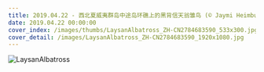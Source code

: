 ```yaml
---
title: 2019.04.22 - 西北夏威夷群岛中途岛环礁上的黑背信天翁雏鸟 (© Jaymi Heimbuch/Minden Pictures)
date: 2019.04.22 00:00:00
cover_index: /images/thumbs/LaysanAlbatross_ZH-CN2784683590_533x300.jpg
cover_detail: /images/LaysanAlbatross_ZH-CN2784683590_1920x1080.jpg
---
```


![LaysanAlbatross](/images/LaysanAlbatross_ZH-CN2784683590_1920x1080.jpg)
